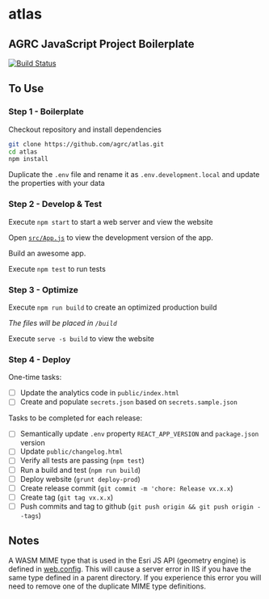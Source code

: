 # atlas

## AGRC JavaScript Project Boilerplate

[![Build Status](https://travis-ci.com/agrc/atlas.svg?branch=master)](https://travis-ci.com/agrc/atlas)

## To Use

### Step 1 - Boilerplate

Checkout repository and install dependencies

```bash
git clone https://github.com/agrc/atlas.git
cd atlas
npm install
```

Duplicate the `.env` file and rename it as `.env.development.local` and update the properties with your data

### Step 2 - Develop & Test

Execute `npm start` to start a web server and view the website

Open [`src/App.js`](src/App.js) to view the development version of the app.

Build an awesome app.

Execute `npm test` to run tests

### Step 3 - Optimize

Execute `npm run build` to create an optimized production build

_The files will be placed in `/build`_

Execute `serve -s build` to view the website

### Step 4 - Deploy

One-time tasks:

- [ ] Update the analytics code in `public/index.html`
- [ ] Create and populate `secrets.json` based on `secrets.sample.json`

Tasks to be completed for each release:

- [ ] Semantically update `.env` property `REACT_APP_VERSION` and `package.json` version
- [ ] Update `public/changelog.html`
- [ ] Verify all tests are passing (`npm test`)
- [ ] Run a build and test (`npm run build`)
- [ ] Deploy website (`grunt deploy-prod`)
- [ ] Create release commit (`git commit -m 'chore: Release vx.x.x`)
- [ ] Create tag (`git tag vx.x.x`)
- [ ] Push commits and tag to github (`git push origin && git push origin --tags`)

## Notes

A WASM MIME type that is used in the Esri JS API (geometry engine) is defined in [web.config](_src/web.config). This will cause a server error in IIS if you have the same type defined in a parent directory. If you experience this error you will need to remove one of the duplicate MIME type definitions.
